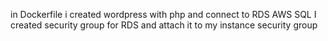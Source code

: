 in Dockerfile i created wordpress with php and connect to RDS AWS SQL
I created security group for RDS and attach it to my instance security group
